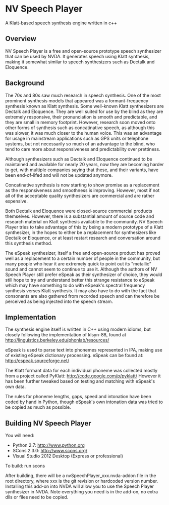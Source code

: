 # NV Speech Player
A Klatt-based speech synthesis engine written in c++

## Overview
NV Speech Player is a free and open-source prototype speech synthesizer that can be used by NVDA. It generates speech using Klatt synthesis, making it somewhat similar to speech synthesizers such as Dectalk and Eloquence.

## Background
The 70s and 80s saw much research in speech synthesis. One of the most prominent synthesis models that appeared was a formant-frequency synthesis known as Klatt synthesis. Some well-known Klatt synthesizers are Dectalk and Eloquence. They are well suited for use by the blind as they are extremely responsive, their pronunciation is smooth and predictable, and they are small in memory footprint. However, research soon moved onto other forms of synthesis such as concatinative speech, as although this was slower, it was much closer to the human voice. This was an advantage for usage in mainstream applications such as GPS units or telephone systems, but not necessarily so much of an advantage to the blind, who tend to care more about responsiveness and predictability over prettiness.

Although synthesizers such as Dectalk and Eloquence continued to be maintained and available for nearly 20 years, now they are becoming harder to get, with multiple companies saying that these, and their variants, have been end-of-lifed and will not be updated anymore. 

Concatinative synthesis is now starting to show promise as a replacement as the responsiveness and smoothness is improving. However, most if not all of the acceptable quality synthesizers are commercial and are rather expensive.

Both Dectalk and Eloquence were closed-source commercial products themselves. However, there is a substantial amount of source code and research material on Klatt synthesis available to the community. NV Speech Player tries to take advantage of this by being a 
modern prototype of a Klatt synthesizer, in the hopes to either be a replacement for synthesizers like Dectalk or Eloquence, or at least restart research and conversation around this synthesis method.

The eSpeak synthesizer, itself a free and open-source product has proved well as a replacement to a certain number of people in the community, but many people who hear it are extremely quick to point out its "metallic" sound and cannot seem to continue to use it. Although the authors of NV Speech Player still prefer eSpeak as their synthesizer of choice, they would still hope to try and understand better this strange resistance to eSpeak which may have something to do with eSpeak's spectral frequency synthesis verses Klatt synthesis. It may also have to do with the fact that consonants are also gathered from recorded speech and can therefore be perceived as being injected into the speech stream.

## Implementation
The synthesis engine itself is written in C++ using modern idioms, but closely following the implementation of klsyn-88, found at http://linguistics.berkeley.edu/phonlab/resources/

eSpeak is used to parse text into phonemes represented in IPA, making use of existing eSpeak dictionary processing. eSpeak can be found at: http://espeak.sourceforge.net/

The Klatt formant data for each individual phoneme was collected mostly from a project called PyKlatt: http://code.google.com/p/pyklatt/ However it has been further tweaked based on testing and matching with eSpeak's own data.

The rules for phoneme lengths, gaps, speed and intonation have been coded by hand in Python, though eSpeak's own intonation data was tried to be copied as much as possible.
 
## Building NV Speech Player
You will need:
- Python 2.7: http://www.python.org
- SCons 2.3.0: http://www.scons.org/
- Visual Studio 2012 Desktop (Express or professional)
 
To build: run scons

After building, there will be a nvSpeechPlayer_xxx.nvda-addon file in the root directory, where xxx is the git revision or hardcoded version number.
Installing this add-on into NVDA will allow you to use the Speech Player synthesizer in NVDA. Note everything you need is in the add-on, no extra dlls or files need to be copied.
 
